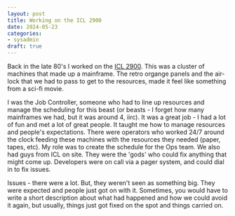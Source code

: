 ```yaml
---
layout: post
title: Working on the ICL 2900
date: 2024-05-23
categories:
- sysadmin
draft: true
---
```


Back in the late 80's I worked on the [ICL 2900](https://en.wikipedia.org/wiki/ICL_2900_Series). This was a cluster of machines that made up a mainframe. The retro organge panels and the air-lock that we had to pass to get to the resources, made it feel like something from a sci-fi movie.

I was the Job Controller, someone who had to line up resources and manage the scheduling for this beast (or beasts - I forget how many mainframes we had, but it was around 4, iirc). It was a great job - I had a lot of fun and met a lot of great people. It taught me how to manage resources and people's expectations. There were operators who worked 24/7 around the clock feeding these machines with the resources they needed (paper, tapes, etc). My role was to create the schedule for the Ops team. We also had guys from ICL on site. They were the 'gods' who could fix anything that might come up. Developers were on call via a pager system, and could dial in to fix issues. 

Issues - there were a lot. But, they weren't seen as something big. They were expected and people just got on with it. Sometimes, you would have to write a short description about what had happened and how we could avoid it again, but usually, things just got fixed on the spot and things carried on.


